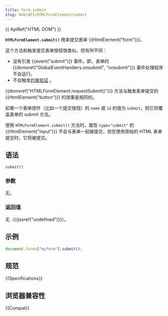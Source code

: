 ```yaml
---
title: form.submit
slug: Web/API/HTMLFormElement/submit
---
```

{{ ApiRef("HTML DOM") }}

**`HTMLFormElement.submit()`** 用来提交表单 {{HtmlElement("form")}}。

这个方法和触发提交表单按钮很类似，但有所不同：

- 没有引发 {{event("submit")}} 事件。即，表单的 {{domxref("GlobalEventHandlers.onsubmit", "onsubmit")}} 事件处理程序不会运行。
- 不会触发[约束验证](/zh-CN/docs/Web/Guide/HTML/Constraint_validation) 。

{{domxref("HTMLFormElement.requestSubmit()")}} 方法与触发表单提交的 {{HtmlElement("button")}} 的效果是相同的。

如果一个表单控件（比如一个提交按钮）的 `name` 或 `id` 的值为 `submit`，则它将覆盖表单的 submit 方法。

使用 `HTMLFormElement.submit()` 方法时，属性 `type="submit"` 的 {{HtmlElement("input")}} 不会与表单一起被提交，但在使用原始的 HTML 表单提交时，它将被提交。

## 语法

 ```js
submit()
```

### 参数

无。

### 返回值

无（{{jsxref("undefined")}}）。

## 示例

```js
document.forms["myform"].submit();
```

## 规范

{{Specifications}}

## 浏览器兼容性

{{Compat}}
